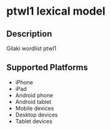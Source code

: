 ptwl1 lexical model
===================

Description
-----------
Gilaki wordlist ptwl1

Supported Platforms
-------------------
 * iPhone
 * iPad
 * Android phone
 * Android tablet
 * Mobile devices
 * Desktop devices
 * Tablet devices

